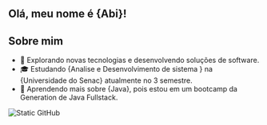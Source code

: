 ## Olá, meu nome é {Abi}!

## Sobre mim

- 🤔 Explorando novas tecnologias e desenvolvendo soluções de software.
- 🎓 Estudando {Analise e Desenvolvimento  de sistema } na {Universidade do Senac} atualmente no 3 semestre.
- 🌱 Aprendendo mais sobre {Java}, pois estou em um bootcamp da Generation de Java Fullstack.

<img src="https://img.shields.io/static/v1?label=Overview&message=Abi&color=f8efd4&style=for-the-badge&logo=GitHub" alt="Static GitHub">


